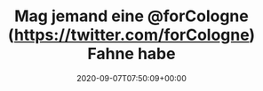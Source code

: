 ---
retweeted: false
source: <a href="https://about.twitter.com/products/tweetdeck" rel="nofollow">TweetDeck</a>
entities:
  hashtags: []
  symbols: []
  user_mentions:
  - name: Kein Veedel für Rassismus
    screen_name: forCologne
    indices:
    - '16'
    - '27'
    id_str: '1696370353'
    id: '1696370353'
  urls: []
display_text_range:
- '0'
- '109'
favorite_count: '0'
id_str: '1302876797055492096'
truncated: false
retweet_count: '0'
id: '1302876797055492096'
created_at: Mon Sep 07 07:50:09 +0000 2020
favorited: false
full_text: "Mag jemand eine [@forCologne](https://twitter.com/forCologne) Fahne haben?
  \n\nAbholung bis 12.09. in Köln. Habe noch eine übrig vom crowdfunden."
lang: de
tags:
- pesos/twitter
date: '2020-09-07T07:50:09+00:00'
src: https://twitter.com/bascht/status/1302876797055492096
original_url: https://twitter.com/bascht/status/1302876797055492096
type: twitter_tweet
text: "Mag jemand eine [@forCologne](https://twitter.com/forCologne) Fahne haben?
  \n\nAbholung bis 12.09. in Köln. Habe noch eine übrig vom crowdfunden."
title: Mag jemand eine @forCologne (https://twitter.com/forCologne) Fahne habe

---